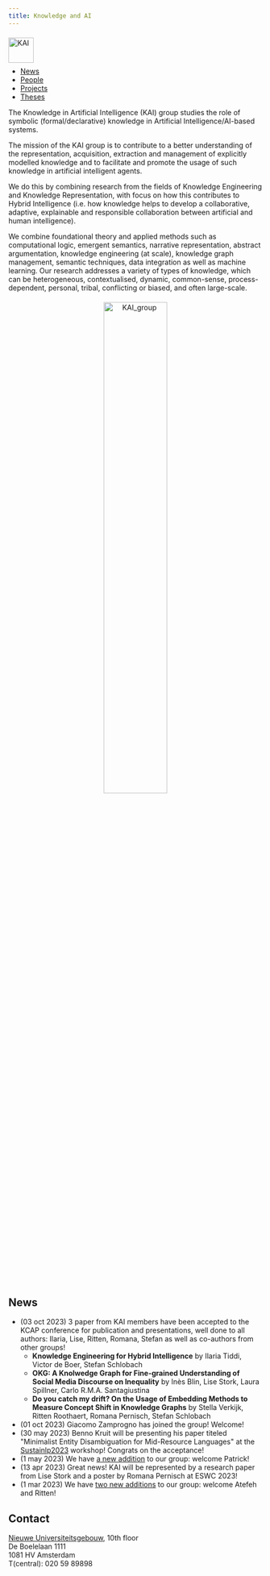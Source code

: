 ```yaml
---
title: Knowledge and AI
---
```

<a href="/"><img src="../../images/logos/KAI_logo_noborder.png" alt="KAI" style="height:50px; position:relative; top:6px;"/></a>

<nav><ul>
<!-- <li class="home"></li> -->
<li><a href="#news">News</a></li>
<li><a href="people">People</a></li>
<li><a href="projects">Projects</a></li>
<li><a href="theses">Theses</a></li>
</ul></nav>

The Knowledge in Artificial Intelligence (KAI) group studies the role of symbolic (formal/declarative) knowledge in Artificial Intelligence/AI-based systems. 

The mission of the KAI group is to contribute to a better understanding of the representation, acquisition, extraction and management of explicitly modelled knowledge and to facilitate and promote the usage of such knowledge in artificial intelligent agents. 

We do this by combining research from the fields of Knowledge Engineering and Knowledge Representation, with focus on how this contributes to Hybrid Intelligence (i.e. how knowledge helps to develop a collaborative, adaptive, explainable and responsible collaboration between artificial and human intelligence).

We combine foundational theory and applied methods such as computational logic, emergent semantics, narrative representation, abstract argumentation, knowledge engineering (at scale), knowledge graph management, semantic techniques, data integration as well as machine learning. Our research addresses a variety of types of knowledge, which can be heterogeneous, contextualised, dynamic, common-sense, process-dependent, personal, tribal, conflicting or biased, and often large-scale.

<center>
<img src="../../images/group_oct2023.jpg" alt="KAI_group" style="width:50%; position:relative; top:6px;"/>
</center>

## News
<ul>
    <li> (03 oct 2023) 3 paper from KAI members have been accepted to the KCAP conference for publication and presentations, well done to all authors: Ilaria, Lise, Ritten, Romana, Stefan as well as co-authors from other groups! 
    <ul>
        <li><b>Knowledge Engineering for Hybrid Intelligence</b> by Ilaria Tiddi, Victor de Boer, Stefan Schlobach</li>
        <li><b>OKG: A Knolwedge Graph for Fine-grained Understanding of Social Media Discourse on Inequality</b> by Inès Blin, Lise Stork, Laura Spillner, Carlo R.M.A. Santagiustina</li>
        <li><b>Do you catch my drift? On the Usage of Embedding Methods to Measure Concept Shift in Knowledge Graphs</b> by Stella Verkijk, Ritten Roothaert, Romana Pernisch, Stefan Schlobach</li>
    </ul>
    </li>
    <li> (01 oct 2023) Giacomo Zamprogno has joined the group! Welcome! </li>
    <li> (30 may 2023) Benno Kruit will be presenting his paper titeled "Minimalist Entity Disambiguation for Mid-Resource Languages" at the <a href="https://sites.google.com/view/sustainlp2023">Sustainlp2023</a> workshop! Congrats on the acceptance! </li>
    <li> (1 may 2023) We have <a href="/people">a new addition</a> to our group: welcome Patrick!</li>
    <li> (13 apr 2023) Great news! KAI will be represented by a research paper from Lise Stork and a poster by Romana Pernisch at ESWC 2023! </li>
    <li> (1 mar 2023) We have <a href="/people">two new additions</a> to our group: welcome Atefeh and Ritten!</li>
</ul>

## Contact
<a href="https://vu.nl/nl/over-de-vu/meer-over/nieuwe-universiteitsgebouw">Nieuwe Universiteitsgebouw</a>, 10th floor<br>
De Boelelaan 1111<br>
1081 HV Amsterdam<br>
T(central): 020 59 89898
